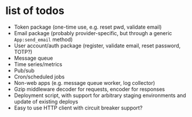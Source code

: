 # list of todos

* Token package (one-time use, e.g. reset pwd, validate email)
* Email package (probably provider-specific, but through a generic `App:send_email` method)
* User account/auth package (register, validate email, reset password, TOTP?)
* Message queue
* Time series/metrics
* Pub/sub
* Cron/scheduled jobs
* Non-web apps (e.g. message queue worker, log collector)
* Gzip middleware decoder for requests, encoder for responses
* Deployment script, with support for arbitrary staging environments and update of existing deploys
* Easy to use HTTP client with circuit breaker support?
